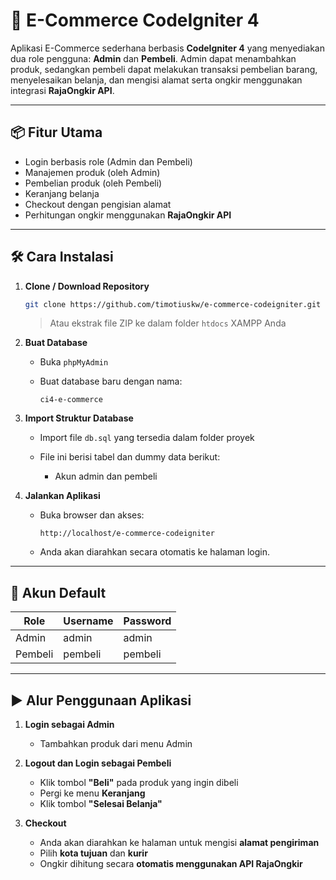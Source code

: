 # 🛒 E-Commerce CodeIgniter 4

Aplikasi E-Commerce sederhana berbasis **CodeIgniter 4** yang menyediakan dua role pengguna: **Admin** dan **Pembeli**. Admin dapat menambahkan produk, sedangkan pembeli dapat melakukan transaksi pembelian barang, menyelesaikan belanja, dan mengisi alamat serta ongkir menggunakan integrasi **RajaOngkir API**.

---

## 📦 Fitur Utama

* Login berbasis role (Admin dan Pembeli)
* Manajemen produk (oleh Admin)
* Pembelian produk (oleh Pembeli)
* Keranjang belanja
* Checkout dengan pengisian alamat
* Perhitungan ongkir menggunakan **RajaOngkir API**

---

## 🛠️ Cara Instalasi

1. **Clone / Download Repository**

   ```bash
   git clone https://github.com/timotiuskw/e-commerce-codeigniter.git
   ```

   > Atau ekstrak file ZIP ke dalam folder `htdocs` XAMPP Anda

2. **Buat Database**

   * Buka `phpMyAdmin`
   * Buat database baru dengan nama:

     ```
     ci4-e-commerce
     ```

3. **Import Struktur Database**

   * Import file `db.sql` yang tersedia dalam folder proyek
   * File ini berisi tabel dan dummy data berikut:

     * Akun admin dan pembeli

4. **Jalankan Aplikasi**

   * Buka browser dan akses:

     ```
     http://localhost/e-commerce-codeigniter
     ```
   * Anda akan diarahkan secara otomatis ke halaman login.

---

## 🔐 Akun Default

| Role    | Username | Password |
| ------- | -------- | -------- |
| Admin   | admin    | admin    |
| Pembeli | pembeli  | pembeli  |

---

## ▶️ Alur Penggunaan Aplikasi

1. **Login sebagai Admin**

   * Tambahkan produk dari menu Admin

2. **Logout dan Login sebagai Pembeli**

   * Klik tombol **"Beli"** pada produk yang ingin dibeli
   * Pergi ke menu **Keranjang**
   * Klik tombol **"Selesai Belanja"**

3. **Checkout**

   * Anda akan diarahkan ke halaman untuk mengisi **alamat pengiriman**
   * Pilih **kota tujuan** dan **kurir**
   * Ongkir dihitung secara **otomatis menggunakan API RajaOngkir**
